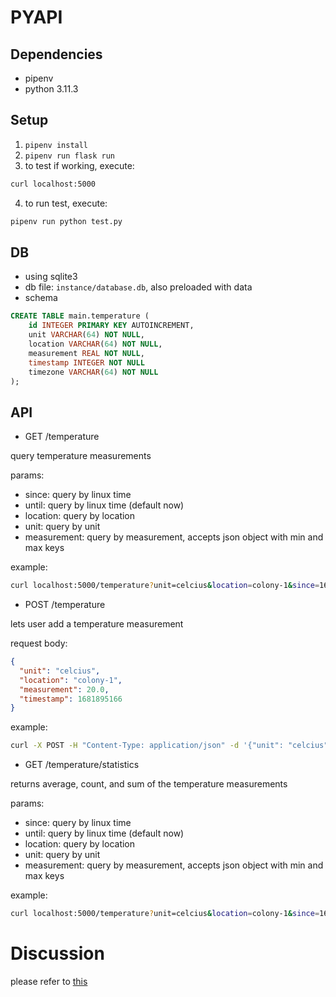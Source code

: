 # PYAPI

## Dependencies
- pipenv
- python 3.11.3

## Setup
1. `pipenv install`
2. `pipenv run flask run`
3. to test if working, execute:
```bash 
curl localhost:5000
```
4. to run test, execute:
```bash
pipenv run python test.py
```

## DB
- using sqlite3
- db file: `instance/database.db`, also preloaded with data
- schema

```sql
CREATE TABLE main.temperature (
    id INTEGER PRIMARY KEY AUTOINCREMENT,
    unit VARCHAR(64) NOT NULL,
    location VARCHAR(64) NOT NULL,
    measurement REAL NOT NULL,
    timestamp INTEGER NOT NULL
    timezone VARCHAR(64) NOT NULL
);
```

## API

- GET /temperature

query temperature measurements

params:
  - since: query by linux time
  - until: query by linux time (default now)
  - location: query by location
  - unit: query by unit
  - measurement: query by measurement, accepts json object with min and max keys

example:
  ```bash
  curl localhost:5000/temperature?unit=celcius&location=colony-1&since=1681895166&until=1681895168&measurement={"min": "1","max": "2"}
  ```

  - POST /temperature
    
  lets user add a temperature measurement

  request body:
  ```json
  {
    "unit": "celcius", 
    "location": "colony-1",
    "measurement": 20.0,
    "timestamp": 1681895166
  }
  ```
  
example:
```bash
curl -X POST -H "Content-Type: application/json" -d '{"unit": "celcius", "location": "colony-1", "measurement": 20.0, "timestamp": 1681895166}' localhost:5000/temperature
```

- GET /temperature/statistics

returns average, count, and sum of the temperature measurements

params:
  - since: query by linux time
  - until: query by linux time (default now)
  - location: query by location
  - unit: query by unit
  - measurement: query by measurement, accepts json object with min and max keys

example:
  ```bash
  curl localhost:5000/temperature?unit=celcius&location=colony-1&since=1681895166&until=1681895168
  ```

# Discussion
please refer to [this](https://github.com/heinrich10/pyapi/blob/main/DISCUSSION.md)